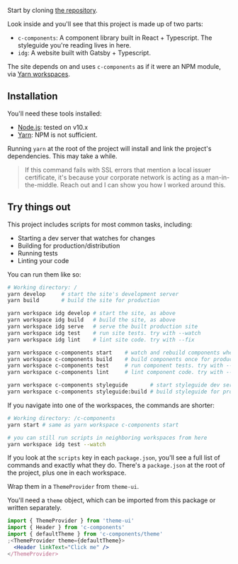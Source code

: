 Start by cloning [the repository](https://www.github.com/joestrouth1/split-app).

Look inside and you'll see that this project is made up of two parts:

- `c-components`: A component library built in React + Typescript. The
  styleguide you're reading lives in here.
- `idg`: A website built with Gatsby + Typescript.

The site depends on and uses `c-components` as if it were an NPM module, via
[Yarn workspaces](https://yarnpkg.com/lang/en/docs/workspaces/).

## Installation

You'll need these tools installed:

- [Node.js](https://nodejs.org/en/): tested on v10.x
- [Yarn](https://yarnpkg.com/): NPM is not sufficient.

Running `yarn` at the root of the project will install and link the project's
dependencies. This may take a while.

> If this command fails with SSL errors that mention a local issuer certificate,
> it's because your corporate network is acting as a man-in-the-middle. Reach
> out and I can show you how I worked around this.

## Try things out

This project includes scripts for most common tasks, including:

- Starting a dev server that watches for changes
- Building for production/distribution
- Running tests
- Linting your code

You can run them like so:

```bash
# Working directory: /
yarn develop     # start the site's development server
yarn build       # build the site for production

yarn workspace idg develop # start the site, as above
yarn workspace idg build   # build the site, as above
yarn workspace idg serve   # serve the built production site
yarn workspace idg test    # run site tests. try with --watch
yarn workspace idg lint    # lint site code. try with --fix

yarn workspace c-components start    # watch and rebuild components when changed
yarn workspace c-components build    # build components once for production
yarn workspace c-components test     # run component tests. try with --watch
yarn workspace c-components lint     # lint component code. try with --fix

yarn workspace c-components styleguide       # start styleguide dev server
yarn workspace c-components styleguide:build # build styleguide for prod
```

If you navigate into one of the workspaces, the commands are shorter:

```bash
# Working directory: /c-components
yarn start # same as yarn workspace c-components start

# you can still run scripts in neighboring workspaces from here
yarn workspace idg test --watch
```

If you look at the `scripts` key in each `package.json`, you'll see a full list
of commands and exactly what they do. There's a `package.json` at the root of
the project, plus one in each workspace.

Wrap them in a `ThemeProvider` from `theme-ui`.

You'll need a `theme` object, which can be imported from this package or written separately.

```jsx
import { ThemeProvider } from 'theme-ui'
import { Header } from 'c-components'
import { defaultTheme } from 'c-components/theme'
;<ThemeProvider theme={defaultTheme}>
  <Header linkText="Click me" />
</ThemeProvider>
```
